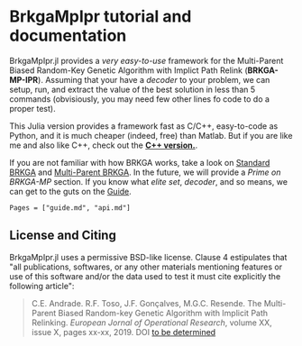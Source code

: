 BrkgaMpIpr tutorial and documentation
================================================================================

BrkgaMpIpr.jl provides a _very easy-to-use_ framework for the
Multi-Parent Biased Random-Key Genetic Algorithm with Implict Path Relink
(**BRKGA-MP-IPR**). Assuming that your have a _decoder_ to your problem,
we can setup, run, and extract the value of the best solution in less than
5 commands (obvisiously, you may need few other lines fo code to do a proper
test).

This Julia version provides a framework fast as C/C++, easy-to-code as Python,
and it is much cheaper (indeed, free) than Matlab. But if you are like me and
also like C++, check out the
[**C++ version.**](https://github.com/ceandrade/brkga_mp_ipr).

If you are not familiar with how BRKGA works, take a look on
[Standard BRKGA](http://dx.doi.org/10.1007/s10732-010-9143-1) and
[Multi-Parent BRKGA](http://dx.doi.org/xxx).
In the future, we will provide a _Prime on BRKGA-MP_
section. If you know what _elite set_, _decoder_, and so means,
we can get to the guts on the [Guide](@ref).

```@contents
Pages = ["guide.md", "api.md"]
```

License and Citing
----------------------------------------

BrkgaMpIpr.jl uses a permissive BSD-like license. Clause 4 estipulates that
"all publications, softwares, or any other materials mentioning features or
use of this software and/or the data used to test it must cite explicitly
the following article":

> C.E. Andrade. R.F. Toso, J.F. Gonçalves, M.G.C. Resende. The Multi-Parent
> Biased Random-key Genetic Algorithm with Implicit Path Relinking. _European
> Jornal of Operational Research_, volume XX, issue X, pages xx-xx, 2019.
> DOI [to be determined](http://dx.doi.org/xxx)
